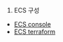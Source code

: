 1. ECS 구성

- [ECS console](./etc/ecs.md)
- [ECS terraform](https://github.com/yogae/terraform-ecs.git)
